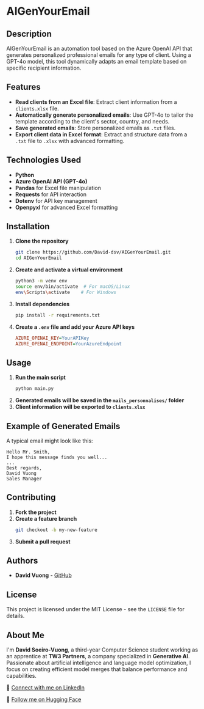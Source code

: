 # AIGenYourEmail

## Description
AIGenYourEmail is an automation tool based on the Azure OpenAI API that generates personalized professional emails for any type of client. Using a GPT-4o model, this tool dynamically adapts an email template based on specific recipient information.

## Features
- **Read clients from an Excel file**: Extract client information from a `clients.xlsx` file.
- **Automatically generate personalized emails**: Use GPT-4o to tailor the template according to the client's sector, country, and needs.
- **Save generated emails**: Store personalized emails as `.txt` files.
- **Export client data in Excel format**: Extract and structure data from a `.txt` file to `.xlsx` with advanced formatting.

## Technologies Used
- **Python**
- **Azure OpenAI API (GPT-4o)**
- **Pandas** for Excel file manipulation
- **Requests** for API interaction
- **Dotenv** for API key management
- **Openpyxl** for advanced Excel formatting

## Installation
1. **Clone the repository**
   ```sh
   git clone https://github.com/David-dsv/AIGenYourEmail.git
   cd AIGenYourEmail
   ```
2. **Create and activate a virtual environment**
   ```sh
   python3 -m venv env
   source env/bin/activate  # For macOS/Linux
   env\Scripts\activate    # For Windows
   ```
3. **Install dependencies**
   ```sh
   pip install -r requirements.txt
   ```
4. **Create a `.env` file and add your Azure API keys**
   ```ini
   AZURE_OPENAI_KEY=YourAPIKey
   AZURE_OPENAI_ENDPOINT=YourAzureEndpoint
   ```

## Usage
1. **Run the main script**
   ```sh
   python main.py
   ```
2. **Generated emails will be saved in the `mails_personnalises/` folder**
3. **Client information will be exported to `clients.xlsx`**

## Example of Generated Emails
A typical email might look like this:
```
Hello Mr. Smith,
I hope this message finds you well...
...
Best regards,
David Vuong
Sales Manager
```

## Contributing
1. **Fork the project**
2. **Create a feature branch**
   ```sh
   git checkout -b my-new-feature
   ```
3. **Submit a pull request**

## Authors
- **David Vuong** - [GitHub](https://github.com/David-dsv)

## License
This project is licensed under the MIT License - see the `LICENSE` file for details.

## About Me
I'm **David Soeiro-Vuong**, a third-year Computer Science student working as an apprentice at **TW3 Partners**, a company specialized in **Generative AI**. Passionate about artificial intelligence and language model optimization, I focus on creating efficient model merges that balance performance and capabilities.

🔗 [Connect with me on LinkedIn](https://www.linkedin.com/in/david-soeiro-vuong-a28b582ba/)

🔗 [Follow me on Hugging Face](https://huggingface.co/Davidsv/)


